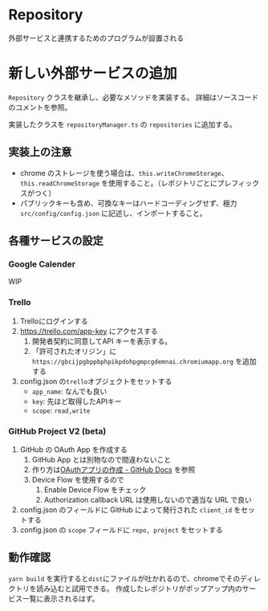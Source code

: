 # Repository

外部サービスと連携するためのプログラムが設置される

# 新しい外部サービスの追加

`Repository` クラスを継承し、必要なメソッドを実装する。
詳細はソースコードのコメントを参照。

実装したクラスを `repositoryManager.ts` の `repositories` に追加する。

## 実装上の注意
- chrome のストレージを使う場合は、`this.writeChromeStorage`、`this.readChromeStorage` を使用すること。（レポジトリごとにプレフィックスがつく）
- パブリックキーも含め、可換なキーはハードコーディングせず、極力 `src/config/config.json` に記述し、インポートすること。

## 各種サービスの設定

### Google Calender
WIP

### Trello

1. Trelloにログインする
2. https://trello.com/app-key にアクセスする
    1. 開発者契約に同意してAPI キーを表示する。
    2. 「許可されたオリジン」に `https://gbcijpgbppbphpikpdohpgmpcgdemnai.chromiumapp.org` を追加する
3. config.json の`trello`オブジェクトをセットする
    - `app_name`: なんでも良い
    - `key`: 先ほど取得したAPIキー
    - `scope`: `read,write`

### GitHub Project V2 (beta)

1. GitHub の OAuth App を作成する
    1. GitHub App とは別物なので間違わないこと
    1. 作り方は[OAuthアプリの作成 - GitHub Docs](https://docs.github.com/ja/developers/apps/building-oauth-apps/creating-an-oauth-app) を参照
    1. Device Flow を使用するので
        1. Enable Device Flow をチェック
        1. Authorization callback URL は使用しないので適当な URL で良い
1. config.json のフィールドに GitHub によって発行された `client_id` をセットする
1. config.json の `scope` フィールドに `repo, project` をセットする

## 動作確認
`yarn build` を実行すると`dist`にファイルが吐かれるので、chromeでそのディレクトリを読み込むと試用できる。
作成したレポジトリがポップアップ内のサービス一覧に表示されるはず。
